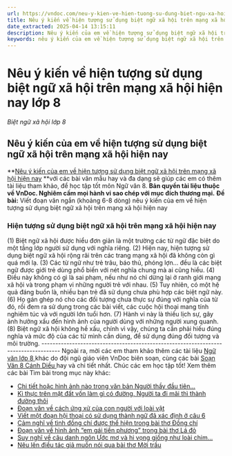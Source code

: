 ```yaml
---
url: https://vndoc.com/neu-y-kien-ve-hien-tuong-su-dung-biet-ngu-xa-hoi-tren-mang-xa-hoi-hien-nay-lop-8-296774
title: Nêu ý kiến về hiện tượng sử dụng biệt ngữ xã hội trên mạng xã hội hiện nay lớp 8 - Biệt ngữ xã hội lớp 8 - VnDoc.com
date_extracted: 2025-04-14 13:15:11
description: Nêu ý kiến của em về hiện tượng sử dụng biệt ngữ xã hội trên mạng xã hội hiện nay lớp 8 được biên soạn nhằm giúp các em HS đạt kết quả tốt trong quá trình làm bài tập và học tập môn Ngữ văn lớp 8.
keywords: nêu ý kiến của em về hiện tượng sử dụng biệt ngữ xã hội trên mạng xã hội hiện nay,hiện tượng sử dụng biệt ngữ xã hội trên mạng xã hội hiện nay,viết đoạn văn nêu ý kiến về hiện tượng sử dụng biệt ngữ xã hội trên mạng xã hội hiện nay,biệt ngữ xã hội,văn mẫu lớp 8,ngữ văn 8
---
```


# Nêu ý kiến về hiện tượng sử dụng biệt ngữ xã hội trên mạng xã hội hiện nay lớp 8
 _Biệt ngữ xã hội lớp 8_
## **Nêu ý kiến của em về hiện tượng sử dụng biệt ngữ xã hội trên mạng xã hội hiện nay**
**[Nêu ý kiến của em về hiện tượng sử dụng biệt ngữ xã hội trên mạng xã hội hiện nay](<https://vndoc.com/neu-y-kien-ve-hien-tuong-su-dung-biet-ngu-xa-hoi-tren-mang-xa-hoi-hien-nay-lop-8-296774>) **với các bài văn mẫu hay và đa dạng sẽ giúp các em có thêm tài liệu tham khảo, để học tập tốt môn Ngữ văn 8.
**Bản quyền tài liệu thuộc về VnDoc. Nghiêm cấm mọi hành vi sao chép với mục đích thương mại.**
**Đề bài:** Viết đoạn văn ngắn \(khoảng 6-8 dòng\) nêu ý kiến của em về hiện tượng sử dụng biệt ngữ xã hội trên mạng xã hội hiện nay
### Hiện tượng sử dụng biệt ngữ xã hội trên mạng xã hội hiện nay
\(1\) Biệt ngữ xã hội được hiểu đơn giản là một trường các từ ngữ đặc biệt do một tầng lớp người sử dụng với nghĩa riêng. \(2\) Hiện nay, hiện tượng sử dụng biệt ngữ xã hội rộng rãi trên các trang mạng xã hội đã không còn gì quá mới lạ. \(3\) Các từ ngữ như trẻ trâu, báo thủ, phóng lợn… đều là các biệt ngữ được giới trẻ dùng phổ biến với nét nghĩa chung mà ai cũng hiểu. \(4\) Điều này không có gì là sai phạm, nếu như nó chỉ dừng lại ở ranh giới mạng xã hội và trong phạm vi những người trẻ với nhau. \(5\) Tuy nhiên, có một hệ quả đáng buồn là, nhiều bạn trẻ đã sử dụng chưa phù hợp các biệt ngữ này. \(6\) Họ gán ghép nó cho các đối tượng chưa thực sự đúng với nghĩa của từ đó, rồi đem ra sử dụng trong các bài viết, các cuộc hội thoại mang tính nghiêm túc và với người lớn tuổi hơn. \(7\) Hành vi này là thiếu lịch sự, gây ảnh hưởng xấu đến hình ảnh của người dùng với những người xung quanh. \(8\) Biệt ngữ xã hội không hề xấu, chính vì vậy, chúng ta cần phải hiếu đúng nghĩa và mức độ của các từ mình cần dùng, để sử dụng đúng đối tượng và môi trường.
\------------------------------------------------------------------------------------
Ngoài ra, mời các em tham khảo thêm các tài liệu [ Ngữ văn lớp 8 ](<https://vndoc.com/ngu-van-lop8>) khác do đội ngũ giáo viên VnDoc biên soạn, cùng các bài [ Soạn Văn 8 Cánh Diều ](<https://vndoc.com/ngu-van-8-canh-dieu>) hay và chi tiết nhất. Chúc các em học tập tốt\!
Xem thêm các bài Tìm bài trong mục này khác:
  * [Chi tiết hoặc hình ảnh nào trong văn bản Người thầy đầu tiên...](</chi-tiet-hoac-hinh-anh-nao-trong-van-ban-nguoi-thay-dau-tien-da-de-lai-trong-em-nhung-an-tuong-sau-dam-296775>)
  * [Kì thực trên mặt đất vốn làm gì có đường, Người ta đi mãi thì thành đường thôi](</doan-van-ki-thuc-tren-mat-dat-von-lam-gi-co-duong-nguoi-ta-di-mai-thi-thanh-duong-thoi-lop-8-296777>)
  * [Đoạn văn về cách ứng xử của con người với loài vật](</doan-van-ve-cach-ung-xu-cua-con-nguoi-voi-loai-vat-lop-8-296778>)
  * [Viết một đoạn hội thoại có sử dụng thành ngữ đã xác định ở câu 6](</viet-mot-doan-hoi-thoai-co-su-dung-thanh-ngu-da-xac-dinh-o-cau-6-296779>)
  * [Cảm nghĩ về tình đồng chí được thể hiện trong bài thơ Đồng chí](</cam-nghi-ve-tinh-dong-chi-duoc-the-hien-trong-bai-tho-dong-chi-lop-8-296836>)
  * [Đoạn văn về hình ảnh “em gái tiền phương” trong bài thơ Lá đỏ](</doan-van-ve-hinh-anh-em-gai-tien-phuong-trong-bai-tho-la-do-lop-8-296838>)
  * [Suy nghĩ về câu danh ngôn Ước mơ và hi vọng giống như loài chim...](</suy-nghi-ve-cau-danh-ngon-uoc-mo-va-hi-vong-giong-nhu-loai-chim-cam-nhan-buoi-ban-mai-va-khe-khang-cat-tieng-hot-khi-troi-van-con-toi-296839>)
  * [Nêu lên điều tác giả muốn nói qua bài thơ Mời trầu](</ho-xuan-huong-viet-ve-viec-moi-trau-nhung-la-de-noi-chuyen-tinh-cam-lop-8-296840>)

